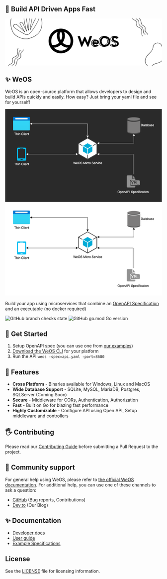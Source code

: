 ## 🤯 Build API Driven Apps Fast
![WeOS Logo In Black and White](./docs/assets/images/weos-white.png)
## ✨ WeOS
WeOS is an open-source platform that allows developers to design and build APIs quickly and easily. How easy? Just bring your yaml file and see for yourself!
<p align="center">
    <img src="./docs/assets/images/weos-microservice-layout-dark.png#gh-dark-mode-only" width="603" alt="Diagram that shows WeOS microservice using an OpenAPI spec and connected to a database" title="Basic WeOS microservice layout" />  
    <img src="./docs/assets/images/weos-microservice-layout.png#gh-light-mode-only" width="603" alt="Diagram that shows WeOS microservice using an OpenAPI spec and connected to a database" title="Basic WeOS microservice layout" />
</p>

Build your app using microservices that combine an [OpenAPI Specification](https://spec.openapis.org/oas/latest.html) and an executable (no docker required)

![GitHub branch checks state](https://img.shields.io/github/checks-status/wepala/weos/dev) ![GitHub go.mod Go version](https://img.shields.io/github/go-mod/go-version/wepala/weos)

## 🚀 Get Started
1. Setup OpenAPI spec (you can use one from [our examples](https://wepala.github.io/weos/examples))
2. [Download the WeOS CLI](https://github.com/wepala/weos/releases) for your platform
3. Run the API `weos -spec=api.yaml -port=8680`

## 🎉 Features
* **Cross Platform** - Binaries available for Windows, Linux and MacOS
* **Wide Database Support** - SQLite, MySQL, MariaDB, Postgres, SQLServer (Coming Soon)
* **Secure** - Middleware for CORs, Authentication, Authorization
* **Fast** - Built on Go for blazing fast performance
* **Highly Customizable** - Configure API using Open API, Setup middleware and controllers

## 🖐 Contributing

Please read our [Contributing Guide](./CONTRIBUTING.md) before submitting a Pull Request to the project.

## 🙏 Community support

For general help using WeOS, please refer to [the official WeOS documentation](https://wepala.github.io/weos). For additional help, you can use one of these channels to ask a question:

- [GitHub](https://github.com/wepala/weos) (Bug reports, Contributions)
- [Dev.to](https://dev.to/wepala) (Our Blog)

## ✨ Documentation

- [Developer docs](https://wepala.github.io/weos/)
- [User guide](https://wepala.github.io/weos/getting-started/)
- [Example Specifications](https://wepala.github.io/weos/examples/)

## License

See the [LICENSE](./LICENSE) file for licensing information.
